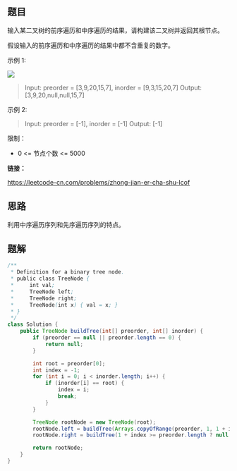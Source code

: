 ## 题目

输入某二叉树的前序遍历和中序遍历的结果，请构建该二叉树并返回其根节点。

假设输入的前序遍历和中序遍历的结果中都不含重复的数字。

 

示例 1:

![](https://assets.leetcode.com/uploads/2021/02/19/tree.jpg)

> Input: preorder = [3,9,20,15,7], inorder = [9,3,15,20,7]
> Output: [3,9,20,null,null,15,7]

示例 2:

> Input: preorder = [-1], inorder = [-1]
> Output: [-1]


限制：

* 0 <= 节点个数 <= 5000



**链接：**

https://leetcode-cn.com/problems/zhong-jian-er-cha-shu-lcof

## 思路

利用中序遍历序列和先序遍历序列的特点。

## 题解

```java
/**
 * Definition for a binary tree node.
 * public class TreeNode {
 *     int val;
 *     TreeNode left;
 *     TreeNode right;
 *     TreeNode(int x) { val = x; }
 * }
 */
class Solution {
    public TreeNode buildTree(int[] preorder, int[] inorder) {
        if (preorder == null || preorder.length == 0) {
            return null;
        }

        int root = preorder[0];
        int index = -1;
        for (int i = 0; i < inorder.length; i++) {
            if (inorder[i] == root) {
                index = i;
                break;
            }
        }

        TreeNode rootNode = new TreeNode(root);
        rootNode.left = buildTree(Arrays.copyOfRange(preorder, 1, 1 + index), Arrays.copyOfRange(inorder, 0, index));
        rootNode.right = buildTree(1 + index >= preorder.length ? null : Arrays.copyOfRange(preorder, 1 + index, preorder.length), index + 1 >= inorder.length ? null : Arrays.copyOfRange(inorder, index + 1, inorder.length));

        return rootNode;
    }
}
```

